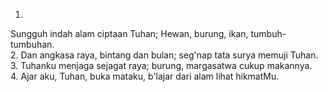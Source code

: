 1.
Sungguh indah alam ciptaan Tuhan;
Hewan, burung, ikan, tumbuh-tumbuhan.
<br>
2.
Dan angkasa raya, bintang dan bulan;
seg'nap tata surya memuji Tuhan.
<br>
3.
Tuhanku menjaga sejagat raya;
burung, margasatwa cukup makannya.
<br>
4.
Ajar aku, Tuhan, buka mataku,
b'lajar dari alam lihat hikmatMu.